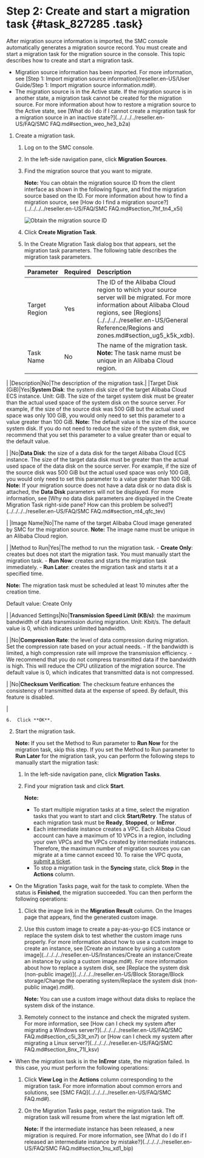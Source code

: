 # Step 2: Create and start a migration task {#task_827285 .task}

After migration source information is imported, the SMC console automatically generates a migration source record. You must create and start a migration task for the migration source in the console. This topic describes how to create and start a migration task.

-   Migration source information has been imported. For more information, see [Step 1: Import migration source information](reseller.en-US/User Guide/Step 1: Import migration source information.md#).
-   The migration source is in the Active state. If the migration source is in another state, a migration task cannot be created for the migration source. For more information about how to restore a migration source to the Active state, see [What do I do if I cannot create a migration task for a migration source in an inactive state?](../../../../reseller.en-US/FAQ/SMC FAQ.md#section_weo_he3_b2a)

1.  Create a migration task. 
    1.  Log on to the SMC console.
    2.  In the left-side navigation pane, click **Migration Sources**.
    3.  Find the migration source that you want to migrate. 

        **Note:** You can obtain the migration source ID from the client interface as shown in the following figure, and find the migration source based on the ID. For more information about how to find a migration source, see [How do I find a migration source?](../../../../reseller.en-US/FAQ/SMC FAQ.md#section_7hf_tn4_x5i)

        ![Obtain the migration source ID](http://static-aliyun-doc.oss-cn-hangzhou.aliyuncs.com/assets/img/668922/156630222350022_en-US.png)

    4.  Click **Create Migration Task**.
    5.  In the Create Migration Task dialog box that appears, set the migration task parameters. The following table describes the migration task parameters. 

        |Parameter|Required|Description|
        |:--------|:-------|:----------|
        |Target Region|Yes|The ID of the Alibaba Cloud region to which your source server will be migrated. For more information about Alibaba Cloud regions, see [Regions](../../../../reseller.en-US/General Reference/Regions and zones.md#section_ug5_k5k_xdb).|
        |Task Name|No|The name of the migration task. **Note:** The task name must be unique in an Alibaba Cloud region.

 |
        |Description|No|The description of the migration task.|
        |Target Disk \(GiB\)|Yes|**System Disk**: the system disk size of the target Alibaba Cloud ECS instance. Unit: GiB. The size of the target system disk must be greater than the actual used space of the system disk on the source server. For example, if the size of the source disk was 500 GiB but the actual used space was only 100 GiB, you would only need to set this parameter to a value greater than 100 GiB. **Note:** The default value is the size of the source system disk. If you do not need to reduce the size of the system disk, we recommend that you set this parameter to a value greater than or equal to the default value.

 |
        |No|**Data Disk**: the size of a data disk for the target Alibaba Cloud ECS instance. The size of the target data disk must be greater than the actual used space of the data disk on the source server. For example, if the size of the source disk was 500 GiB but the actual used space was only 100 GiB, you would only need to set this parameter to a value greater than 100 GiB. **Note:** If your migration source does not have a data disk or no data disk is attached, the **Data Disk** parameters will not be displayed. For more information, see [Why no data disk parameters are displayed in the Create Migration Task right-side pane? How can this problem be solved?](../../../../reseller.en-US/FAQ/SMC FAQ.md#section_nt4_qfc_tev)

 |
        |Image Name|No|The name of the target Alibaba Cloud image generated by SMC for the migration source. **Note:** The image name must be unique in an Alibaba Cloud region.

 |
        |Method to Run|Yes|The method to run the migration task.         -   **Create Only**: creates but does not start the migration task. You must manually start the migration task.
        -   **Run Now**: creates and starts the migration task immediately.
        -   **Run Later**: creates the migration task and starts it at a specified time.

**Note:** The migration task must be scheduled at least 10 minutes after the creation time.

 Default value: Create Only

 |
        |Advanced Settings|No|**Transmission Speed Limit \(KB/s\)**: the maximum bandwidth of data transmission during migration. Unit: Kbit/s. The default value is 0, which indicates unlimited bandwidth.

 |
        |No|**Compression Rate**: the level of data compression during migration. Set the compression rate based on your actual needs.         -   If the bandwidth is limited, a high compression rate will improve the transmission efficiency.
        -   We recommend that you do not compress transmitted data if the bandwidth is high. This will reduce the CPU utilization of the migration source.
 The default value is 0, which indicates that transmitted data is not compressed.

 |
        |No|**Checksum Verification**: The checksum feature enhances the consistency of transmitted data at the expense of speed. By default, this feature is disabled.

 |

    6.  Click **OK**.
2.  Start the migration task. 

    **Note:** If you set the Method to Run parameter to **Run Now** for the migration task, skip this step. If you set the Method to Run parameter to **Run Later** for the migration task, you can perform the following steps to manually start the migration task:

    1.  In the left-side navigation pane, click **Migration Tasks**.
    2.  Find your migration task and click **Start**. 

        **Note:** 

        -   To start multiple migration tasks at a time, select the migration tasks that you want to start and click **Start/Retry**. The status of each migration task must be **Ready**, **Stopped**, or **InError**.
        -   Each intermediate instance creates a VPC. Each Alibaba Cloud account can have a maximum of 10 VPCs in a region, including your own VPCs and the VPCs created by intermediate instances. Therefore, the maximum number of migration sources you can migrate at a time cannot exceed 10. To raise the VPC quota, [submit a ticket](https://workorder.console.aliyun.com/#/ticket/list/).
        -   To stop a migration task in the **Syncing** state, click **Stop** in the **Actions** column.

-   On the Migration Tasks page, wait for the task to complete. When the status is **Finished**, the migration succeeded. You can then perform the following operations:
    1.  Click the image link in the **Migration Result** column. On the Images page that appears, find the generated custom image.
    2.  Use this custom image to create a pay-as-you-go ECS instance or replace the system disk to test whether the custom image runs properly. For more information about how to use a custom image to create an instance, see [Create an instance by using a custom image](../../../../reseller.en-US/Instances/Create an instance/Create an instance by using a custom image.md#). For more information about how to replace a system disk, see [Replace the system disk \(non-public image\)](../../../../reseller.en-US/Block Storage/Block storage/Change the operating system/Replace the system disk (non-public image).md#).

        **Note:** You can use a custom image without data disks to replace the system disk of the instance.

    3.  Remotely connect to the instance and check the migrated system. For more information, see [How can I check my system after migrating a Windows server?](../../../../reseller.en-US/FAQ/SMC FAQ.md#section_c5i_33t_xn7) or [How can I check my system after migrating a Linux server?](../../../../reseller.en-US/FAQ/SMC FAQ.md#section_8nx_71l_ksv)
-   When the migration task is in the **InError** state, the migration failed. In this case, you must perform the following operations:
    1.  Click **View Log** in the **Actions** column corresponding to the migration task. For more information about common errors and solutions, see [SMC FAQ](../../../../reseller.en-US/FAQ/SMC FAQ.md#).
    2.  On the Migration Tasks page, restart the migration task. The migration task will resume from where the last migration left off.

        **Note:** If the intermediate instance has been released, a new migration is required. For more information, see [What do I do if I released an intermediate instance by mistake?](../../../../reseller.en-US/FAQ/SMC FAQ.md#section_1nu_xd1_bip)


